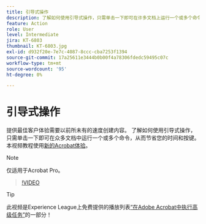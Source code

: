 ```yaml
---
title: 引导式操作
description: 了解如何使用引导式操作，只需单击一下即可在许多文档上运行一个或多个命令
feature: Action
role: User
level: Intermediate
jira: KT-6803
thumbnail: KT-6803.jpg
exl-id: d932f20e-7e7c-4087-8ccc-cba7253f1394
source-git-commit: 17a25611e3444b0b00f4a78306fdedc59495c07c
workflow-type: tm+mt
source-wordcount: '95'
ht-degree: 0%

---
```


# 引导式操作

提供最佳客户体验需要以前所未有的速度创建内容。 了解如何使用引导式操作，只需单击一下即可在众多文档中运行一个或多个命令，从而节省您的时间和按键。 本视频教程使用[新的Acrobat体验](../getting-started/new-workspace.md)。

>[!NOTE]
>
>仅适用于Acrobat Pro。

>[!VIDEO](https://video.tv.adobe.com/v/3433138?quality=12&learn=on&hidetitle=true)

>[!TIP]
>
>此视频是Experience League上免费提供的播放列表[“在Adobe Acrobat中执行高级任务”](https://experienceleague.adobe.com/zh-hans/playlists/acrobat-peform-advanced-tasks)的一部分！
